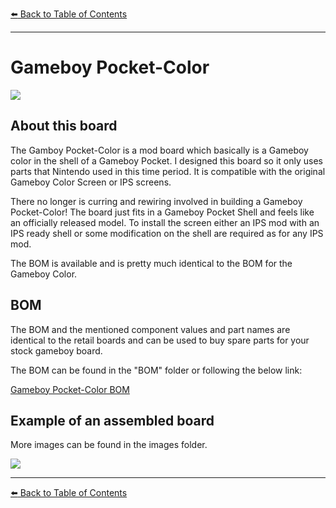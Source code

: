 [:arrow_left: Back to Table of Contents](/../../)

---

# Gameboy Pocket-Color

![](/Pocket-Color/Images/IMG_9703.JPG) 

## About this board
The Gamboy Pocket-Color is a mod board which basically is a Gameboy color in the shell of a Gameboy Pocket.
I designed this board so it only uses parts that Nintendo used in this time period. It is compatible with the original Gameboy Color Screen or IPS screens.

There no longer is curring and rewiring involved in building a Gameboy Pocket-Color!
The board just fits in a Gameboy Pocket Shell and feels like an officially released model.
To install the screen either an IPS mod with an IPS ready shell or some modification on the shell are required as for any IPS mod.

The BOM is available and is pretty much identical to the BOM for the Gameboy Color.

## BOM
The BOM and the mentioned component values and part names are identical to the retail boards and can be used to buy spare parts for your stock gameboy board.

The BOM can be found in the "BOM" folder or following the below link:

[Gameboy Pocket-Color BOM](/Pocket-Color/BOM/BOM_MGBC.xlsx)

## Example of an assembled board
More images can be found in the images folder.

![](/Pocket-Color/Images/Color_Boards.jpg) 

---
[:arrow_left: Back to Table of Contents](/../../)
